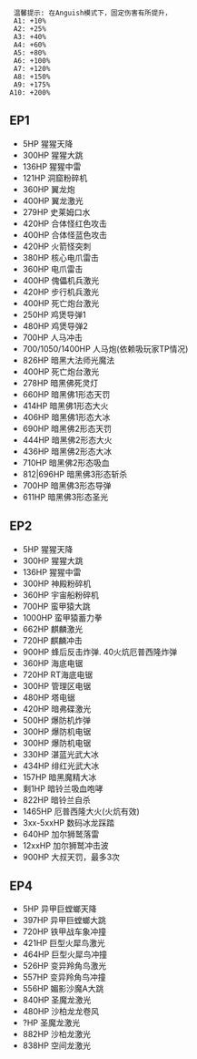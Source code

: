 ```
 温馨提示: 在Anguish模式下，固定伤害有所提升，    
 A1: +10%
 A2: +25%
 A3: +40%
 A4: +60%
 A5: +80%
 A6: +100%
 A7: +120%
 A8: +150%
 A9: +175%
A10: +200%
```

## EP1
* 5HP   猩猩天降
* 300HP 猩猩大跳
* 136HP 猩猩中雷
* 121HP 洞窟粉碎机
* 360HP 翼龙炮
* 400HP 翼龙激光
* 279HP 史莱姆口水
* 420HP 合体怪红色攻击
* 400HP 合体怪蓝色攻击
* 420HP 火箭怪突刺
* 380HP 核心电爪雷击
* 360HP 电爪雷击
* 400HP 傀儡机兵激光
* 420HP 步行机兵激光
* 400HP 死亡炮台激光
* 250HP 鸡煲导弹1
* 480HP 鸡煲导弹2
* 700HP 人马冲击
* 700/1050/1400HP 人马炮(依赖吸玩家TP情况)
* 826HP 暗黑大法师光魔法
* 400HP 死亡炮台激光
* 278HP 暗黑佛死灵灯
* 660HP 暗黑佛1形态天罚
* 414HP 暗黑佛1形态大火
* 406HP 暗黑佛1形态大冰
* 690HP 暗黑佛2形态天罚
* 444HP 暗黑佛2形态大火
* 436HP 暗黑佛2形态大冰
* 710HP 暗黑佛2形态吸血
* 812|696HP 暗黑佛3形态斩杀
* 700HP 暗黑佛3形态导弹
* 611HP 暗黑佛3形态圣光

## EP2

* 5HP 猩猩天降
* 300HP 猩猩大跳
* 136HP 猩猩中雷
* 300HP 神殿粉碎机
* 360HP 宇宙船粉碎机
* 700HP 蛮甲猿大跳
* 1000HP 蛮甲猿蓄力拳
* 662HP 麒麟激光
* 720HP 麒麟冲击
* 900HP 蜂后反击炸弹. 40火炕厄普西隆炸弹
* 360HP 海底电锯
* 720HP RT海底电锯
* 300HP 管理区电锯
* 480HP 塔电锯
* 420HP 暗弗碟激光
* 500HP 爆防机炸弹
* 300HP 爆防机电锯
* 300HP 爆防机电锯
* 330HP 湛蓝光武大冰
* 434HP 绯红光武大冰
* 157HP 暗黑魔精大冰
* 剩1HP 暗铃兰吸血咆哮
* 822HP 暗铃兰自杀
* 1465HP 厄普西隆大火(火炕有效)
* 3xx-5xxHP 数码冰龙踩踏
* 640HP 加尔狮鹫落雷
* 12xxHP 加尔狮鹫冲击波
* 900HP 大叔天罚，最多3次

## EP4
*   5HP 异甲巨螳螂天降
* 397HP 异甲巨螳螂大跳
* 720HP 铁甲战车象冲撞
* 421HP 巨型火犀鸟激光
* 464HP 巨型火犀鸟冲撞
* 526HP 变异羚角鸟激光
* 557HP 变异羚角鸟冲撞
* 556HP 媚影沙魔A大跳
* 840HP 圣魔龙激光
* 480HP 沙柏龙龙卷风
*   ?HP 圣魔龙激光
* 882HP 沙柏龙激光
* 838HP 空间龙激光